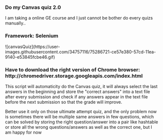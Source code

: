 
<h3>Do my Canvas quiz 2.0</h3> 
<p>I am taking a online GE course and I just cannot be bother do every quizs manually..</p>
<h3>Framework: Selenium</h3>
![canvasQuiz](https://user-images.githubusercontent.com/34757116/75286721-ce57e380-57cd-11ea-9140-e53845fcbe46.gif)
<h3>Have to download the right version of Chrome browser: http://chromedriver.storage.googleapis.com/index.html</h3>
<p>This script will automaticity do the Canvas quiz, it will always select the last answers in the beginning and store the "correct answers" into a text file after every submission and check if any answers appear in the text file before the next submission so that the grade will improve.</p> 

<p>Better use it only on those ultimate attempt quiz, and the only problem now is sometimes there will be multiple same answers in few questions, which can be solved by storing the right question/answer into a pair like hashtable or store all the wrong questions/answers as well as the correct one, but I am happy for now</p>
